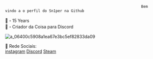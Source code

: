                                                                   Bem vindo a o perfil do Sn1per na Github
                                                                             
   🖤・15 Years                                                                     
   🤖・Criador da Coisa para Discord

                                                              
![a_06400c5908a1ea67e3bc5ef82833da09](https://user-images.githubusercontent.com/68657086/132435914-82004add-de3c-4316-b8ea-c853d814dc57.gif)




   👻 Rede Sociais:                                                                                                     
   [instagram](https://www.instagram.com/sn1per_playboy/)
   [Discord](https://discord.gg/SewFVJcPNw)
   [Steam](https://steamcommunity.com/id/Chill0666/)
